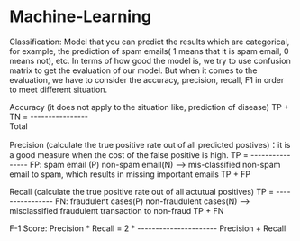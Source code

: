 # Machine-Learning

Classification: 
Model that you can predict the results which are categorical, for example, the prediction of spam emails( 1 means that it is spam email, 0 means not), etc. In terms of how good the model is, we try to use confusion matrix to get the evaluation of our model. But when it comes to the evaluation, we have to consider the accuracy, precision, recall, F1 in order to meet different situation.

Accuracy (it does not apply to the situation like, prediction of disease)
     TP + TN
= ----------------          
      Total
   
Precision (calculate the true positive rate out of all predicted postives)：it is a good measure when the cost of the false positive is high. 
       TP
= ----------------                        FP: spam email (P) non-spam email(N) --> mis-classified non-spam email to spam, which results in missing important emails
     TP + FP
     
Recall (calculate the true positive rate out of all actutual positives)
       TP
= ----------------                        FN: fraudulent cases(P) non-fraudulent cases(N) --> misclassified fraudulent transaction to non-fraud
     TP + FN
     

F-1 Score:
       Precision * Recall
= 2 * ----------------------
       Precision + Recall
